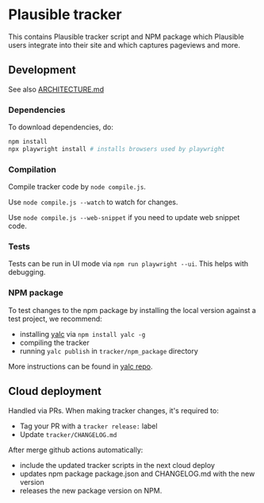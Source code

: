 # Plausible tracker

This contains Plausible tracker script and NPM package which Plausible users integrate into
their site and which captures pageviews and more.

## Development

See also [ARCHITECTURE.md](./ARCHITECTURE.md)

### Dependencies

To download dependencies, do:

```bash
npm install
npx playwright install # installs browsers used by playwright
```

### Compilation

Compile tracker code by `node compile.js`.

Use `node compile.js --watch` to watch for changes.

Use `node compile.js --web-snippet` if you need to update web snippet code.

### Tests
Tests can be run in UI mode via `npm run playwright --ui`. This helps with debugging.

### NPM package

To test changes to the npm package by installing the local version against a test project, we recommend:

- installing [yalc](https://github.com/wclr/yalc) via `npm install yalc -g`
- compiling the tracker
- running `yalc publish` in `tracker/npm_package` directory

More instructions can be found in [yalc repo](https://github.com/wclr/yalc).

## Cloud deployment

Handled via PRs. When making tracker changes, it's required to:
- Tag your PR with a `tracker release:` label
- Update `tracker/CHANGELOG.md`

After merge github actions automatically:
- include the updated tracker scripts in the next cloud deploy
- updates npm package package.json and CHANGELOG.md with the new version
- releases the new package version on NPM.
